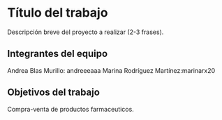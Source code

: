# Título del trabajo

Descripción breve del proyecto a realizar (2-3 frases).

## Integrantes del equipo
Andrea Blas Murillo: andreeeaaa
Marina Rodríguez Martínez:marinarx20
## Objetivos del trabajo

Compra-venta de productos farmaceuticos.
